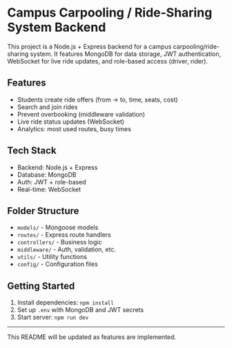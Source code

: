 # Campus Carpooling / Ride-Sharing System Backend

This project is a Node.js + Express backend for a campus carpooling/ride-sharing system. It features MongoDB for data storage, JWT authentication, WebSocket for live ride updates, and role-based access (driver, rider).

## Features
- Students create ride offers (from → to, time, seats, cost)
- Search and join rides
- Prevent overbooking (middleware validation)
- Live ride status updates (WebSocket)
- Analytics: most used routes, busy times

## Tech Stack
- Backend: Node.js + Express
- Database: MongoDB
- Auth: JWT + role-based
- Real-time: WebSocket

## Folder Structure
- `models/` - Mongoose models
- `routes/` - Express route handlers
- `controllers/` - Business logic
- `middleware/` - Auth, validation, etc.
- `utils/` - Utility functions
- `config/` - Configuration files

## Getting Started
1. Install dependencies: `npm install`
2. Set up `.env` with MongoDB and JWT secrets
3. Start server: `npm run dev`

---

This README will be updated as features are implemented.
